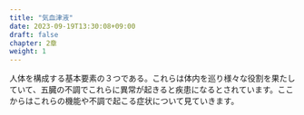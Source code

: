 ```yaml
---
title: "気血津液"
date: 2023-09-19T13:30:08+09:00
draft: false
chapter: 2章
weight: 1
---
```


人体を構成する基本要素の３つである。これらは体内を巡り様々な役割を果たしていて、五臓の不調でこれらに異常が起きると疾患になるとされています。ここからはこれらの機能や不調で起こる症状について見ていきます。
